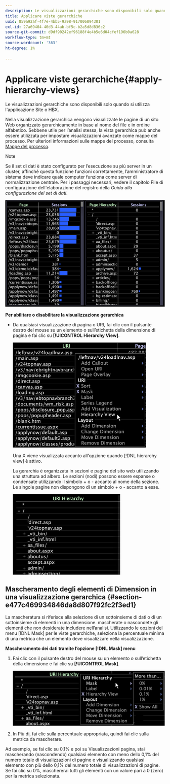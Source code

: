 ```yaml
---
description: Le visualizzazioni gerarchiche sono disponibili solo quando si utilizza l'applicazione Site o HBX.
title: Applicare viste gerarchiche
uuid: 859a92af-4f7e-4bb5-9a98-917006894301
exl-id: 27a69404-40d3-44ab-bf5c-b2a5d8d836c2
source-git-commit: d9df90242ef96188f4e4b5e6d04cfef196b0a628
workflow-type: tm+mt
source-wordcount: '363'
ht-degree: 1%

---
```


# Applicare viste gerarchiche{#apply-hierarchy-views}

Le visualizzazioni gerarchiche sono disponibili solo quando si utilizza l&#39;applicazione Site o HBX.

Nella visualizzazione gerarchica vengono visualizzate le pagine di un sito Web organizzato gerarchicamente in base al nome del file e in ordine alfabetico. Sebbene utile per l’analisi stessa, la vista gerarchica può anche essere utilizzata per impostare visualizzazioni avanzate come mappe del processo. Per ulteriori informazioni sulle mappe del processo, consulta [Mappe del processo](../../../../home/c-get-started/c-analysis-vis/c-proc-maps/c-proc-maps.md#concept-880aee224404429785b733a4e80d275e).

>[!NOTE]
>
>Se il set di dati è stato configurato per l’esecuzione su più server in un cluster, affinché questa funzione funzioni correttamente, l’amministratore di sistema deve indicare quale computer funziona come server di normalizzazione centrale. Per i passaggi necessari, vedere il capitolo File di configurazione dell&#39;elaborazione del registro della *Guida alla configurazione del set di dati*.

![](assets/vis_Table_CompareHierarchy.png)

**Per abilitare o disabilitare la visualizzazione gerarchica**

* Da qualsiasi visualizzazione di pagina o URI, fai clic con il pulsante destro del mouse su un elemento o sull’etichetta della dimensione di pagina e fai clic su **[!UICONTROL Hierarchy View]**.

   ![](assets/mnu_Table_HierarchyView.png)

   Una X viene visualizzata accanto all&#39;opzione quando [!DNL hierarchy view] è attivo.

   La gerarchia è organizzata in sezioni e pagine del sito web utilizzando una struttura ad albero. Le sezioni (nodi) possono essere espanse o condensate utilizzando il simbolo + o - accanto al nome della sezione. Le singole pagine non dispongono di un simbolo + o - accanto a esse.

   ![](assets/vis_Table_HierarchyView_Expanded.png)

## Mascheramento degli elementi di Dimension in una visualizzazione gerarchica {#section-e477c469934846da8d807f92fc2f3ed1}

La mascheratura si riferisce alla selezione di un sottoinsieme di dati o di un sottoinsieme di elementi in una dimensione. mascherate o nascondete gli elementi che non desiderate includere nell’analisi. Utilizzando le opzioni del menu [!DNL Mask] per le viste gerarchiche, seleziona la percentuale minima di una metrica che un elemento deve visualizzare nella visualizzazione.

**Mascheramento dei dati tramite l’opzione  [!DNL Mask] menu**

1. Fai clic con il pulsante destro del mouse su un elemento o sull’etichetta della dimensione e fai clic su **[!UICONTROL Mask]**.

   ![](assets/mnu_Table_HierarchyView_Masking.png)

1. In Più di, fai clic sulla percentuale appropriata, quindi fai clic sulla metrica da mascherare.

Ad esempio, se fai clic su 0,1% e poi su Visualizzazioni pagina, stai mascherando (nascondendo) qualsiasi elemento con meno dello 0,1% del numero totale di visualizzazioni di pagine e visualizzando qualsiasi elemento con più dello 0,1% del numero totale di visualizzazioni di pagine. Se fai clic su 0%, maschererai tutti gli elementi con un valore pari a 0 (zero) per la metrica selezionata.
